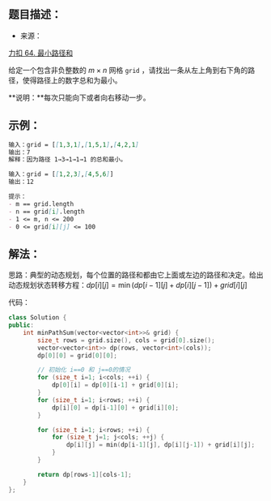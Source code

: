 ## 题目描述：

- 来源：

[力扣 64. 最小路径和](https://leetcode-cn.com/problems/minimum-path-sum/)

给定一个包含非负整数的 $m \times n$ 网格 `grid` ，请找出一条从左上角到右下角的路径，使得路径上的数字总和为最小。

**说明：**每次只能向下或者向右移动一步。

## 示例：

```markdown
输入：grid = [[1,3,1],[1,5,1],[4,2,1]
输出：7
解释：因为路径 1→3→1→1→1 的总和最小。
```

```markdown
输入：grid = [[1,2,3],[4,5,6]]
输出：12
```

```markdown
提示：
- m == grid.length
- n == grid[i].length
- 1 <= m, n <= 200
- 0 <= grid[i][j] <= 100
```

## 解法：

思路：典型的动态规划，每个位置的路径和都由它上面或左边的路径和决定。给出动态规划状态转移方程：$dp[i][j] = \min(dp[i-1][j] + dp[i][j-1]) + grid[i][j]$

代码：

```cpp
class Solution {
public:
    int minPathSum(vector<vector<int>>& grid) {
        size_t rows = grid.size(), cols = grid[0].size();
        vector<vector<int>> dp(rows, vector<int>(cols));    
        dp[0][0] = grid[0][0];

        // 初始化 i==0 和 j==0的情况
        for (size_t i=1; i<cols; ++i) {
            dp[0][i] = dp[0][i-1] + grid[0][i];
        }
        for (size_t i=1; i<rows; ++i) {
            dp[i][0] = dp[i-1][0] + grid[i][0];
        }

        for (size_t i=1; i<rows; ++i) {
            for (size_t j=1; j<cols; ++j) {
                dp[i][j] = min(dp[i-1][j], dp[i][j-1]) + grid[i][j];
            }
        }

        return dp[rows-1][cols-1];
    }
};
```
